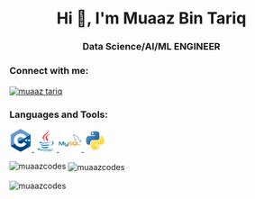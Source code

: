 <h1 align="center">Hi 👋, I'm Muaaz Bin Tariq</h1>
<h3 align="center">Data Science/AI/ML ENGINEER</h3>

<h3 align="left">Connect with me:</h3>
<p align="left">
<a href="https://linkedin.com/in/muaaz tariq" target="blank"><img align="center" src="https://raw.githubusercontent.com/rahuldkjain/github-profile-readme-generator/master/src/images/icons/Social/linked-in-alt.svg" alt="muaaz tariq" height="30" width="40" /></a>
</p>

<h3 align="left">Languages and Tools:</h3>
<p align="left"> <a href="https://www.w3schools.com/cpp/" target="_blank" rel="noreferrer"> <img src="https://raw.githubusercontent.com/devicons/devicon/master/icons/cplusplus/cplusplus-original.svg" alt="cplusplus" width="40" height="40"/> </a> <a href="https://www.java.com" target="_blank" rel="noreferrer"> <img src="https://raw.githubusercontent.com/devicons/devicon/master/icons/java/java-original.svg" alt="java" width="40" height="40"/> </a> <a href="https://www.mysql.com/" target="_blank" rel="noreferrer"> <img src="https://raw.githubusercontent.com/devicons/devicon/master/icons/mysql/mysql-original-wordmark.svg" alt="mysql" width="40" height="40"/> </a> <a href="https://www.python.org" target="_blank" rel="noreferrer"> <img src="https://raw.githubusercontent.com/devicons/devicon/master/icons/python/python-original.svg" alt="python" width="40" height="40"/> </a> </p>

<p><img align="left" src="https://github-readme-stats.vercel.app/api/top-langs?username=muaazcodes&show_icons=true&locale=en&layout=compact" alt="muaazcodes" /></p>

<p>&nbsp;<img align="center" src="https://github-readme-stats.vercel.app/api?username=muaazcodes&show_icons=true&locale=en" alt="muaazcodes" /></p>

<p><img align="center" src="https://github-readme-streak-stats.herokuapp.com/?user=muaazcodes&" alt="muaazcodes" /></p>

